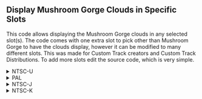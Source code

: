 ## Display Mushroom Gorge Clouds in Specific Slots

This code allows displaying the Mushroom Gorge clouds in any selected slot(s). The code comes with one extra slot to pick other than Mushroom Gorge to have the clouds display, however it can be modified to many different slots. This was made for Custom Track creators and Custom Track Distributions. To add more slots edit the source code, which is very simple.

<details>
<summary>NTSC-U</summary>

XX: Course ID

```powerpc
C2676EB8 00000003
80030B68 2C0000XX
40820008 38000002
60000000 00000000
C2676F5C 00000003
80040B68 2C000001
40820008 38000002
60000000 00000000
```
</details>

<details>
<summary>PAL</summary>

XX: Course ID

```powerpc
C267B340 00000003
80030B68 2C0000XX
40820008 38000002
60000000 00000000
C267B3E4 00000003
80040B68 2C000001
40820008 38000002
60000000 00000000
```
</details>

<details>
<summary>NTSC-J</summary>

XX: Course ID

```powerpc
C267A9AC 00000003
80030B68 2C0000XX
40820008 38000002
60000000 00000000
C267AA50 00000003
80040B68 2C000001
40820008 38000002
60000000 00000000
```
</details>

<details>
<summary>NTSC-K</summary>

XX: Course ID

```powerpc
C26696E8 00000003
80030B68 2C0000XX
40820008 38000002
60000000 00000000
C266978C 00000003
80040B68 2C000001
40820008 38000002
60000000 00000000
```
</details>